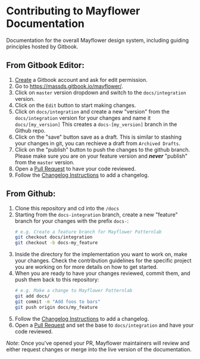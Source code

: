 Contributing to Mayflower Documentation
=========================

Documentation for the overall Mayflower design system, including guiding principles hosted by Gitbook. 


From Gitbook Editor:
------------------------------------

1. [Create](https://www.gitbook.com/join) a Gitbook account and ask for edit permission.
2. Go to https://massds.gitbook.io/mayflower/.
3. Click on `master` version dropdown and switch to the `docs/integration` version.
4. Click on the `Edit` button to start making changes.
5. Click on `docs/integration` and create a new "version" from the `docs/integration` version for your changes and name it `docs/[my_version]`
This creates a `docs-[my_version]` branch in the Github repo.
6. Click on the "save" button save as a draft. This is similar to stashing your changes in git, you can rechieve a draft from `Archived Drafts`.
7. Click on the "publish" button to push the changes to the github branch. Please make sure you are on your feature version and ***never*** "publish" from the `master` version.
8. Open a [Pull Request](/compare) to have your code reviewed.
9. Follow the [Changelog Instructions](../for-developer/change-log-instructions.md) to add a changelog.

From Github:
------------------------------------

1. Clone this repository and cd into the `/docs`
2. Starting from the `docs-integration` branch, create a new "feature" branch for your changes with the prefix `docs-`:
    ```bash
    # e.g. Create a feature branch for Mayflower Patternlab
    git checkout docs/integration
    git checkout -b docs-my_feature
    ```
3. Inside the directory for the implementation you want to work on, make your changes.  Check the contribution guidelines for the specific project you are working on for more details on how to get started.
4. When you are ready to have your changes reviewed, commit them, and push them back to this repository:
    ```bash
    # e.g. Make a change to Mayflower Patternlab
    git add docs/
    git commit -m "Add foos to bars"
    git push origin docs/my_feature
    ```
5. Follow the [Changelog Instructions](../for-developer/change-log-instructions.md) to add a changelog.
6. Open a [Pull Request](/compare) and set the base to `docs/integration` and have your code reviewed.


_Note_: Once you've opened your PR, Mayflower maintainers will review and either request changes or merge into the live version of the documentation.
